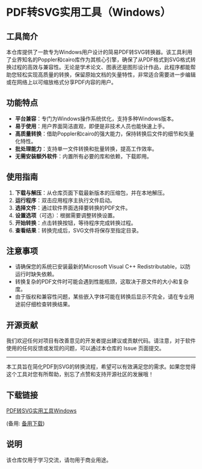 # PDF转SVG实用工具（Windows）

## 工具简介

本仓库提供了一款专为Windows用户设计的简易PDF转SVG转换器。该工具利用了业界知名的Poppler和cairo库作为其核心引擎，确保了从PDF格式到SVG格式转换过程的高效与兼容性。无论是学术论文、图表还是图形设计作品，此程序都能帮助您轻松实现高质量的转换，保留原始文档的矢量特性，非常适合需要进一步编辑或在网络上以可缩放格式分享PDF内容的用户。

## 功能特点

- **平台兼容**：专门为Windows操作系统优化，支持多种Windows版本。
- **易于使用**：用户界面简洁直观，即便是非技术人员也能快速上手。
- **高质量转换**：借助Poppler和cairo的强大能力，保持转换后文件的细节和矢量化特性。
- **批处理能力**：支持单一文件转换和批量转换，提高工作效率。
- **无需安装额外软件**：内置所有必要的库和依赖，下载即用。

## 使用指南

1. **下载与解压**：从仓库页面下载最新版本的压缩包，并在本地解压。
2. **运行程序**：双击应用程序主执行文件启动。
3. **选择文件**：通过软件界面选择要转换的PDF文件。
4. **设置选项**（可选）：根据需要调整转换设置。
5. **开始转换**：点击转换按钮，等待程序完成转换过程。
6. **查看结果**：转换完成后，SVG文件将保存至指定目录。

## 注意事项

- 请确保您的系统已安装最新的Microsoft Visual C++ Redistributable，以防运行时缺失依赖。
- 转换复杂的PDF文件时可能会遇到性能瓶颈，这取决于原文件的大小和复杂度。
- 由于版权和兼容性问题，某些嵌入字体可能在转换后显示不完全，请在专业用途前仔细检查转换结果。

## 开源贡献

我们欢迎任何对项目有改善意见的开发者提出建议或贡献代码。请注意，对于软件使用的任何反馈或发现的问题，可以通过本仓库的 Issue 页面提交。

---

本工具旨在简化PDF到SVG的转换流程，希望可以有效满足您的需求。如果您觉得这个工具对您有所帮助，别忘了点赞和支持开源社区的发展哦！

## 下载链接
[PDF转SVG实用工具Windows](https://pan.quark.cn/s/da07f65978ea) 

(备用: [备用下载](https://pan.baidu.com/s/1EjwxtAJAkyTQDRm6qi8L5w?pwd=1234))

## 说明

该仓库仅用于学习交流，请勿用于商业用途。
